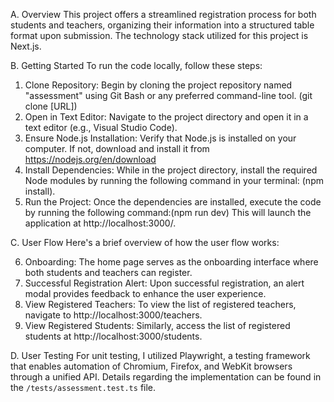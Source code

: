 A. Overview
This project offers a streamlined registration process for both students and teachers, organizing their information into a structured table format upon submission. The technology stack utilized for this project is Next.js.

B. Getting Started
To run the code locally, follow these steps:

1. Clone Repository: Begin by cloning the project repository named "assessment" using Git Bash or any preferred command-line tool.
   (git clone [URL])
2. Open in Text Editor: Navigate to the project directory and open it in a text editor (e.g., Visual Studio Code).
3. Ensure Node.js Installation: Verify that Node.js is installed on your computer. If not, download and install it from https://nodejs.org/en/download
4. Install Dependencies: While in the project directory, install the required Node modules by running the following command in your terminal: (npm install).
5. Run the Project: Once the dependencies are installed, execute the code by running the following command:(npm run dev)
   This will launch the application at http://localhost:3000/.

C. User Flow
Here's a brief overview of how the user flow works:

6. Onboarding: The home page serves as the onboarding interface where both students and teachers can register.
7. Successful Registration Alert: Upon successful registration, an alert modal provides feedback to enhance the user experience.
8. View Registered Teachers: To view the list of registered teachers, navigate to http://localhost:3000/teachers.
9. View Registered Students: Similarly, access the list of registered students at http://localhost:3000/students.

D. User Testing
For unit testing, I utilized Playwright, a testing framework that enables automation of Chromium, Firefox, and WebKit browsers through a unified API. Details regarding the implementation can be found in the `/tests/assessment.test.ts` file.
